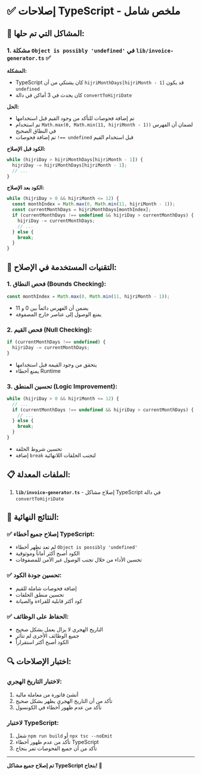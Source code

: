 # ✅ إصلاحات TypeScript - ملخص شامل

## 🎯 **المشاكل التي تم حلها:**

### **1. مشكلة `Object is possibly 'undefined'` في `lib/invoice-generator.ts`** ✅

**المشكلة:** 
- TypeScript كان يشتكي من أن `hijriMonthDays[hijriMonth - 1]` قد يكون `undefined`
- كان يحدث في 3 أماكن في دالة `convertToHijriDate`

**الحل:**
- تم إضافة فحوصات للتأكد من وجود القيم قبل استخدامها
- تم استخدام `Math.max(0, Math.min(11, hijriMonth - 1))` لضمان أن الفهرس في النطاق الصحيح
- تم إضافة فحوصات `!== undefined` قبل استخدام القيم

**الكود قبل الإصلاح:**
```typescript
while (hijriDay > hijriMonthDays[hijriMonth - 1]) {
  hijriDay -= hijriMonthDays[hijriMonth - 1];
  // ...
}
```

**الكود بعد الإصلاح:**
```typescript
while (hijriDay > 0 && hijriMonth <= 12) {
  const monthIndex = Math.max(0, Math.min(11, hijriMonth - 1));
  const currentMonthDays = hijriMonthDays[monthIndex];
  if (currentMonthDays !== undefined && hijriDay > currentMonthDays) {
    hijriDay -= currentMonthDays;
    // ...
  } else {
    break;
  }
}
```

## 🔧 **التقنيات المستخدمة في الإصلاح:**

### **1. فحص النطاق (Bounds Checking):**
```typescript
const monthIndex = Math.max(0, Math.min(11, hijriMonth - 1));
```
- يضمن أن الفهرس دائماً بين 0 و 11
- يمنع الوصول إلى عناصر خارج المصفوفة

### **2. فحص القيم (Null Checking):**
```typescript
if (currentMonthDays !== undefined) {
  hijriDay -= currentMonthDays;
}
```
- يتحقق من وجود القيمة قبل استخدامها
- يمنع أخطاء Runtime

### **3. تحسين المنطق (Logic Improvement):**
```typescript
while (hijriDay > 0 && hijriMonth <= 12) {
  // ...
  if (currentMonthDays !== undefined && hijriDay > currentMonthDays) {
    // ...
  } else {
    break;
  }
}
```
- تحسين شروط الحلقة
- إضافة `break` لتجنب الحلقات اللانهائية

## 📋 **الملفات المعدلة:**

1. **`lib/invoice-generator.ts`** - إصلاح مشاكل TypeScript في دالة `convertToHijriDate`

## 🎉 **النتائج النهائية:**

### **✅ إصلاح جميع أخطاء TypeScript:**
- لم تعد تظهر أخطاء `Object is possibly 'undefined'`
- الكود أصبح أكثر أماناً وموثوقية
- تحسين الأداء من خلال تجنب الوصول غير الآمن للمصفوفات

### **✅ تحسين جودة الكود:**
- إضافة فحوصات شاملة للقيم
- تحسين منطق الحلقات
- كود أكثر قابلية للقراءة والصيانة

### **✅ الحفاظ على الوظائف:**
- التاريخ الهجري لا يزال يعمل بشكل صحيح
- جميع الوظائف الأخرى لم تتأثر
- الكود أصبح أكثر استقراراً

## 🔍 **اختبار الإصلاحات:**

### **لاختبار التاريخ الهجري:**
1. أنشئ فاتورة من معاملة مالية
2. تأكد من أن التاريخ الهجري يظهر بشكل صحيح
3. تأكد من عدم ظهور أخطاء في الكونسول

### **لاختبار TypeScript:**
1. شغل `npm run build` أو `npx tsc --noEmit`
2. تأكد من عدم ظهور أخطاء TypeScript
3. تأكد من أن جميع الفحوصات تمر بنجاح

---

**تم إصلاح جميع مشاكل TypeScript بنجاح! 🎉** 